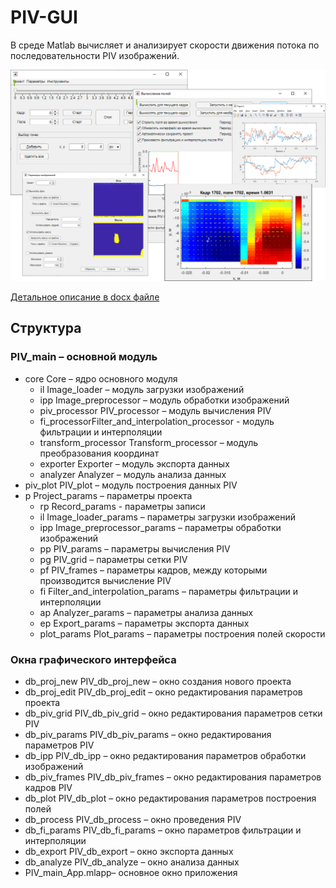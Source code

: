 # PIV-GUI
В среде Matlab вычисляет и анализирует скорости движения потока по последовательности PIV изображений.

![GUI collage](info/gui_example.png)

[Детальное описание в docx файле](info/Description.docx)

## Структура
### PIV_main – основной модуль
  - core    Core – ядро основного модуля
    -  il  Image_loader – модуль загрузки изображений
    -  ipp Image_preprocessor – модуль обработки изображений
    -  piv_processor       PIV_processor – модуль вычисления PIV
    -  fi_processorFilter_and_interpolation_processor  -  модуль фильтрации и интерполяции
    -  transform_processor Transform_processor – модуль преобразования координат
    -  exporter    Exporter – модуль экспорта данных
    -  analyzer    Analyzer – модуль анализа данных
  - piv_plot     PIV_plot – модуль построения данных PIV
  - p Project_params – параметры проекта
    - rp      Record_params - параметры записи
    - il      Image_loader_params – параметры загрузки изображений
    - ipp     Image_preprocessor_params – параметры обработки изображений
    - pp      PIV_params – параметры вычисления PIV
    - pg      PIV_grid – параметры сетки PIV
    - pf      PIV_frames – параметры кадров, между которыми производится вычисление PIV
    - fi      Filter_and_interpolation_params – параметры фильтрации и интерполяции
    - ap      Analyzer_params – параметры анализа данных
    - ep      Export_params – параметры экспорта данных
    - plot_params    Plot_params – параметры построения полей скорости
### Окна графического интерфейса
- db_proj_new  PIV_db_proj_new – окно создания нового проекта
- db_proj_edit PIV_db_proj_edit – окно редактирования параметров проекта
- db_piv_grid  PIV_db_piv_grid – окно редактирования параметров сетки PIV
- db_piv_params PIV_db_piv_params – окно редактирования параметров PIV
- db_ipp PIV_db_ipp – окно редактирования параметров обработки изображений
- db_piv_frames PIV_db_piv_frames – окно редактирования параметров кадров PIV
- db_plot PIV_db_plot – окно редактирования параметров построения полей
- db_process PIV_db_process – окно проведения PIV
- db_fi_params PIV_db_fi_params – окно параметров фильтрации и интерполяции
- db_export  PIV_db_export – окно экспорта данных
- db_analyze PIV_db_analyze – окно анализа данных
- PIV_main_App.mlapp– основное окно приложения
